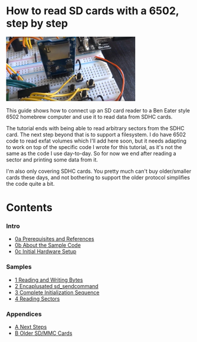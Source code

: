 # How to read SD cards with a 6502, step by step

<img src="sdcardreader6502.jpg" width="350" title="SD card reader in a circuit">

This guide shows how to connect up an SD card reader to a Ben Eater style 6502
homebrew computer and use it to read data from SDHC cards.

The tutorial ends with being able to read arbitrary sectors from the SDHC card.
The next step beyond that is to support a filesystem.  I do have 6502 code to
read exfat volumes which I'll add here soon, but it needs adapting to work on
top of the specific code I wrote for this tutorial, as it's not the same as the
code I use day-to-day.  So for now we end after reading a sector and printing
some data from it.

I'm also only covering SDHC cards.  You pretty much can't buy older/smaller
cards these days, and not bothering to support the older protocol simplifies
the code quite a bit.

# Contents

### Intro
* [0a Prerequisites and References](0a_Prereqs.md)
* [0b About the Sample Code](0b_SampleCode.md)
* [0c Initial Hardware Setup](0c_HardwareSetup.md)

### Samples
* [1  Reading and Writing Bytes](1_ReadingWritingBytes.md)
* [2  Encaplusated sd\_sendcommand](2_SendCommand.md)
* [3  Complete Initialization Sequence](3_Initialization.md)
* [4  Reading Sectors](4_ReadingSectors.md)
  
### Appendices
* [A  Next Steps](A_NextSteps.md)
* [B  Older SD/MMC Cards](B_OlderCards.md)

